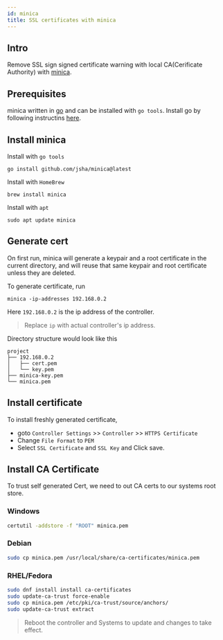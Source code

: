 ```yaml
---
id: minica
title: SSL certificates with minica
---
```


## Intro

Remove SSL sign signed certificate warning with local CA(Cerificate Authority) with [minica](https://github.com/jsha/minica).

## Prerequisites

minica written in [go](https://go.dev/) and can be installed with `go tools`. Install go by following instructins [here](https://go.dev/doc/install).

## Install minica

Install with `go tools`

```shell
go install github.com/jsha/minica@latest
```

Install with `HomeBrew`

```shell
brew install minica
```

Install with `apt`

```shell
sudo apt update minica
```

## Generate cert

On first run, minica will generate a keypair and a root certificate in the
current directory, and will reuse that same keypair and root certificate
unless they are deleted.

To generate certificate, run

```shell
minica -ip-addresses 192.168.0.2
```

Here `192.168.0.2` is the ip address of the controller.

> Replace `ip` with actual controller's ip address.

Directory structure would look like this

```tree
project
├── 192.168.0.2
│   ├── cert.pem
│   └── key.pem
├── minica-key.pem
└── minica.pem
```

## Install certificate

To install freshly generated certificate,

- goto `Controller Settings` >> `Controller` >> `HTTPS Certificate`
- Change `File Format` to `PEM`
- Select `SSL Certificate` and `SSL Key` and Click save.

## Install CA Certificate

To trust self generated Cert, we need to out CA certs to our systems root store.

### Windows

```cmd
certutil -addstore -f "ROOT" minica.pem
```

### Debian

```bash
sudo cp minica.pem /usr/local/share/ca-certificates/minica.pem
```

### RHEL/Fedora

```bash
sudo dnf install install ca-certificates
sudo update-ca-trust force-enable
sudo cp minica.pem /etc/pki/ca-trust/source/anchors/
sudo update-ca-trust extract
```

> Reboot the controller and Systems to update and changes to take effect.
